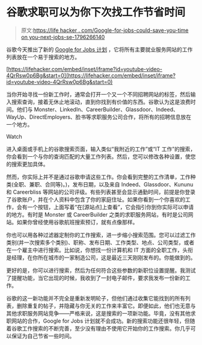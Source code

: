 # 谷歌求职可以为你下次找工作节省时间

> 原文:[https://life hacker . com/Google-for-jobs-could-save-you-time on you-next-jobs-se-1796266140](https://lifehacker.com/google-for-jobs-could-save-you-time-on-your-next-job-se-1796266140)

谷歌今天推出了新的 [Google for Jobs 计划](https://blog.google/products/search/connecting-more-americans-jobs/) ，它将所有主要就业服务网站的工作列表放在一个易于搜索的地方。

 [https://lifehacker.com/embed/inset/iframe?id=youtube-video-4QrRsw0p6Bg&start=0](https://lifehacker.com/embed/inset/iframe?id=youtube-video-4QrRsw0p6Bg&start=0) 

当你开始寻找一份新工作时，通常会打开一个又一个不同招聘网站的标签，然后输入搜索查询，接着无休止地滚动，直到你找到有价值的东西。谷歌认为这是浪费时间。他们与 Monster、LinkedIn、CareerBuilder、Glassdoor、Indeed、WayUp、DirectEmployers、脸书等求职服务公司合作，将所有的招聘信息放在一个地方。

Watch

进入桌面或手机上的谷歌搜索页面，输入类似“我附近的工作”或“IT 工作”的搜索，你会看到一个与你的查询匹配的大量工作列表。然后，您可以修改各种设置，使您的搜索更加具体。

然而，你实际上并不是通过谷歌申请这些工作。你会看到完整的工作清单，工作种类(全职、兼职、合同等)。)，发布日期，以及来自 Indeed、Glassdoor、Kununu 和 Careerbliss 等网站的公司评级。有些列表甚至会显示通勤时间，前提是你登录了谷歌账户，并在个人资料中包含了你的家庭住址。如果你看到一个你喜欢的工作，会有一个按钮，上面写着“在[源站点]上查看”，它会指引你到你实际可以申请的地方。有时是 Monster 或 CareerBuilder 之类的求职服务网站，有时是公司网站。如果你曾经使用谷歌航班搜索预订，就有点像那样。

你也可以用各种过滤器定制你的工作搜索，进一步缩小搜索范围。您可以过滤工作类别(并一次搜索多个类别)、职称、发布日期、工作类型、地点、公司类型，或者在一个雇主中进行搜索。比如说，你想找一份计算机和 IT 方面的全职工作，头衔是经理，在你所在城市的一家制造公司，这是最近三天刚刚发布的。你能做到的。

更好的是，你可以进行搜索，然后为任何符合这些参数的新职位设置提醒。我测试了提醒功能，当它出现的时候，我收到了一封电子邮件，要求我发布一份新的工作。

谷歌的这一新功能并不完全是重新发明轮子，但他们通过收集它能找到的所有列表，删除重复的帖子，并隐藏与你无关的工作来丰富它。即便如此，他们也无意与其他求职服务网站竞争——严格来说，这是搜索的一项新功能。毕竟，没有其他求职网站的合作，Google for Jobs 计划就不会成功。新的搜索功能还很年轻，但随着谷歌工作搜索的不断完善，至少没有理由不使用它开始你的工作搜索。你几乎可以保证为自己节省一些时间。